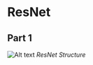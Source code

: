 # ResNet

## Part 1
![Alt text](https://user-images.githubusercontent.com/38511470/56448853-93953d00-62d8-11e9-9ec3-9722fc3e73c3.png)
*ResNet Structure*

